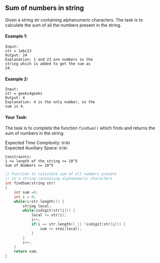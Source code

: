 ## Sum of numbers in string

Given a string str containing alphanumeric characters. The task is to calculate the sum of all the numbers present in the string.

#### Example 1:

```
Input:
str = 1abc23
Output: 24
Explanation: 1 and 23 are numbers in the
string which is added to get the sum as
24.
```

#### Example 2:

```
Input:
str = geeks4geeks
Output: 4
Explanation: 4 is the only number, so the
sum is 4.
```

#### Your Task:

The task is to complete the function `findSum()` which finds and returns the sum of numbers in the string.

Expected Time Complexity: `O(N)`  
Expected Auxiliary Space: `O(N)`

```
Constraints:
1 <= length of the string <= 10^5
Sum of Numbers <= 10^5
```

```c++
// Function to calculate sum of all numbers present
// in a string containing alphanumeric characters
int findSum(string str)
{
    int sum =0;
	int i = 0;
	while(i<str.length()) {
	    string local;
	    while(isdigit(str[i])) {
	        local += str[i];
	        i++;
	        if(i == str.length() || !isdigit(str[i])) {
	            sum += stoi(local);
	        }
	    }
	    i++;
	}
	return sum;
}
```
